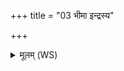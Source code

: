 +++
title = "03 भीमा इन्द्रस्य"

+++
<details><summary>मूलम् (WS)</summary>

भीमा इन्द्रस्य हेतयः शतमृष्टीरयस्मै ।  
ताभिर्गन्धर्वानभैद्यानवकादान् व्यृषतु ॥ ३ ॥
</details>